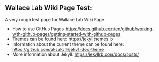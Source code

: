 ## Wallace Lab Wiki Page Test:

A very rough test page for Wallace Lab Wiki Page.

- How to use GitHub Pages: https://docs.github.com/en/github/working-with-github-pages/getting-started-with-github-pages
- Themes can be found here: https://jekyllthemes.io
- Information about the current theme can be found here: https://github.com/aksakalli/jekyll-doc-theme
- More information about Jekyll: https://jekyllrb.com/docs/posts/
